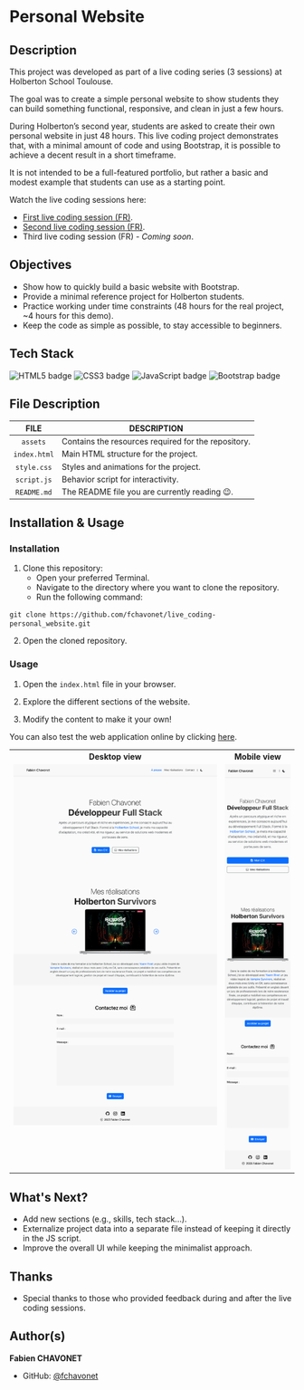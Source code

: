 # Personal Website

## Description

This project was developed as part of a live coding series (3 sessions) at Holberton School Toulouse.

The goal was to create a simple personal website to show students they can build something functional, responsive, and clean in just a few hours.

During Holberton’s second year, students are asked to create their own personal website in just 48 hours. This live coding project demonstrates that, with a minimal amount of code and using Bootstrap, it is possible to achieve a decent result in a short timeframe.

It is not intended to be a full-featured portfolio, but rather a basic and modest example that students can use as a starting point.

Watch the live coding sessions here:

- [First live coding session (FR)](https://www.youtube.com/watch?v=IaD9aBu7st4).
- [Second live coding session (FR)](https://www.youtube.com/watch?v=pAuzjdw4u0w).
- Third live coding session (FR) - *Coming soon*.

## Objectives

- Show how to quickly build a basic website with Bootstrap.
- Provide a minimal reference project for Holberton students.
- Practice working under time constraints (48 hours for the real project, ~4 hours for this demo).
- Keep the code as simple as possible, to stay accessible to beginners.

## Tech Stack

![HTML5 badge](https://img.shields.io/badge/HTML5-e34f26?logo=html5&logoColor=white&style=for-the-badge)
![CSS3 badge](https://img.shields.io/badge/CSS3-1572b6?logo=css&logoColor=white&style=for-the-badge)
![JavaScript badge](https://img.shields.io/badge/JAVASCRIPT-f7df1e?logo=javascript&logoColor=black&style=for-the-badge)
![Bootstrap badge](https://img.shields.io/badge/BOOTSTRAP-7952b3?logo=bootstrap&logoColor=white&style=for-the-badge)

## File Description

| **FILE**     | **DESCRIPTION**                                     |
| :----------: | --------------------------------------------------- |
| `assets`     | Contains the resources required for the repository. |
| `index.html` | Main HTML structure for the project.                |
| `style.css`  | Styles and animations for the project.              |
| `script.js`  | Behavior script for interactivity.                  |
| `README.md`  | The README file you are currently reading 😉.       |

## Installation & Usage

### Installation

1. Clone this repository:
    - Open your preferred Terminal.
    - Navigate to the directory where you want to clone the repository.
    - Run the following command:

```
git clone https://github.com/fchavonet/live_coding-personal_website.git
```

2. Open the cloned repository.

### Usage

1. Open the `index.html` file in your browser.

2. Explore the different sections of the website.

3. Modify the content to make it your own!

You can also test the web application online by clicking [here](https://fchavonet.github.io/live_coding-personal_website/).

<table>
    <tr>
        <th align="center" style="text-align: center;">Desktop view</th>
        <th align="center" style="text-align: center;">Mobile view</th>
    </tr>
    <tr valign="top">
        <td align="center">
            <picture>
                <source media="(prefers-color-scheme: dark)" srcset="./assets/images/screenshots/page_screenshot-dark.webp">
                <source media="(prefers-color-scheme: light)" srcset="./assets/images/screenshots/page_screenshot-light.webp">
                <img src="./assets/images/screenshots/page_screenshot-light.webp" alt="Desktop Screenshot" width="100%">
            </picture>
        </td>
        <td align="center">
            <picture>
                <source media="(prefers-color-scheme: dark)" srcset="./assets/images/screenshots/mobile_page_screenshot-dark.webp">
                <source media="(prefers-color-scheme: light)" srcset="./assets/images/screenshots/mobile_page_screenshot-light.webp">
                <img src="./assets/images/screenshots/mobile_page_screenshot-light.webp" alt="Mobile Screenshot" width="100%">
            </picture>
        </td>
    </tr>
</table>

## What's Next?

- Add new sections (e.g., skills, tech stack...).  
- Externalize project data into a separate file instead of keeping it directly in the JS script. 
- Improve the overall UI while keeping the minimalist approach.  

## Thanks

- Special thanks to those who provided feedback during and after the live coding sessions.

## Author(s)

**Fabien CHAVONET**
- GitHub: [@fchavonet](https://github.com/fchavonet)
